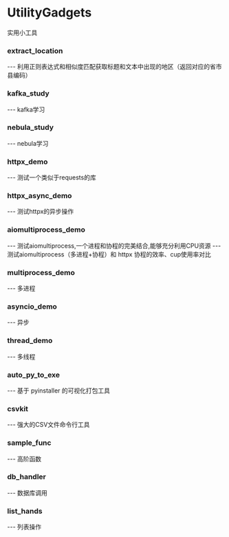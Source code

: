 # UtilityGadgets
实用小工具

### extract_location
--- 利用正则表达式和相似度匹配获取标题和文本中出现的地区（返回对应的省市县编码）

### kafka_study
--- kafka学习

### nebula_study
--- nebula学习

### httpx_demo 
--- 测试一个类似于requests的库

### httpx_async_demo
--- 测试httpx的异步操作

### aiomultiprocess_demo
--- 测试aiomultiprocess,一个进程和协程的完美结合,能够充分利用CPU资源
--- 测试aiomultiprocess（多进程+协程）和 httpx 协程的效率、cup使用率对比

### multiprocess_demo
--- 多进程

### asyncio_demo
--- 异步

### thread_demo
--- 多线程

### auto_py_to_exe
--- 基于 pyinstaller 的可视化打包工具

### csvkit
--- 强大的CSV文件命令行工具 

### sample_func
--- 高阶函数

### db_handler
--- 数据库调用

### list_hands
--- 列表操作
